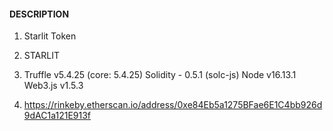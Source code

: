 #### DESCRIPTION
1) Starlit Token
2) STARLIT
3) 
    Truffle v5.4.25 (core: 5.4.25)
    Solidity - 0.5.1 (solc-js)
    Node v16.13.1
    Web3.js v1.5.3

4)  https://rinkeby.etherscan.io/address/0xe84Eb5a1275BFae6E1C4bb926d9dAC1a121E913f

